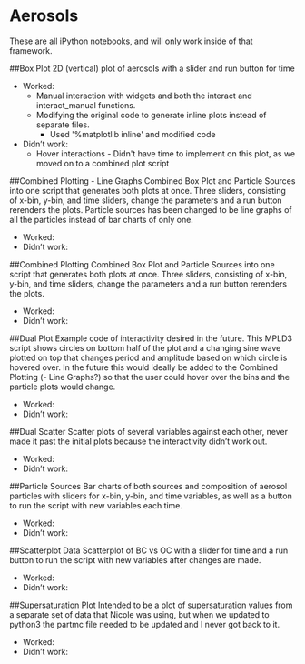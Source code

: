 # Aerosols

These are all iPython notebooks, and will only work inside of that framework.

##Box Plot
2D (vertical) plot of aerosols with a slider and run button for time
* Worked:
  * Manual interaction with widgets and both the interact and interact_manual functions.
  * Modifying the original code to generate inline plots instead of separate files.
    * Used '%matplotlib inline' and modified code
* Didn’t work:
  * Hover interactions - Didn't have time to implement on this plot, as we moved on to a combined plot script

##Combined Plotting - Line Graphs
Combined Box Plot and Particle Sources into one script that generates both plots at once. Three sliders, consisting of x-bin, y-bin, and time sliders, change the parameters and a run button rerenders the plots. Particle sources has been changed to be line graphs of all the particles instead of bar charts of only one.
* Worked:
* Didn’t work:

##Combined Plotting
Combined Box Plot and Particle Sources into one script that generates both plots at once. Three sliders, consisting of x-bin, y-bin, and time sliders, change the parameters and a run button rerenders the plots.
* Worked:
* Didn’t work:

##Dual Plot
Example code of interactivity desired in the future. This MPLD3 script shows circles on bottom half of the plot and a changing sine wave plotted on top that changes period and amplitude based on which circle is hovered over. In the future this would ideally be added to the Combined Plotting (- Line Graphs?) so that the user could hover over the bins and the particle plots would change.
* Worked:
* Didn’t work:

##Dual Scatter
Scatter plots of several variables against each other, never made it past the initial plots because the interactivity didn’t work out.
* Worked:
* Didn’t work:

##Particle Sources
Bar charts of both sources and composition of aerosol particles with sliders for x-bin, y-bin, and time variables, as well as a button to run the script with new variables each time.
* Worked:
* Didn’t work:

##Scatterplot Data
Scatterplot of BC vs OC with a slider for time and a run button to run the script with new variables after changes are made.
* Worked:
* Didn’t work:

##Supersaturation Plot
Intended to be a plot of supersaturation values from a separate set of data that Nicole was using, but when we updated to python3 the partmc file needed to be updated and I never got back to it.
* Worked:
* Didn’t work:
